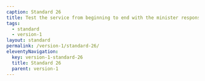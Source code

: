 ```yaml
---
caption: Standard 26
title: Test the service from beginning to end with the minister responsible for it.
tags:
  - standard
  - version-1
layout: standard
permalink: /version-1/standard-26/
eleventyNavigation:
  key: version-1-standard-26
  title: Standard 26
  parent: version-1
---
```

